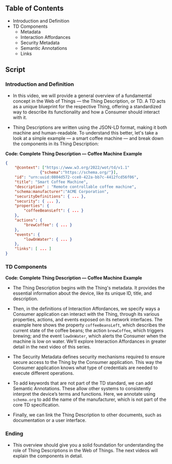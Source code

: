 ## Table of Contents

- Introduction and Definition
- TD Components
    - Metadata
    - Interaction Affordances
    - Security Metadata
    - Semantic Annotations
    - Links

## Script

### Introduction and Definition

- In this video, we will provide a general overview of a fundamental concept in the Web of Things — the Thing Description, or TD. A TD acts as a unique blueprint for the respective Thing, offering a standardized way to describe its functionality and how a Consumer should interact with it.

- Thing Descriptions are written using the JSON-LD format, making it both machine and human-readable. To understand this better, let's take a look at a simple example — a smart coffee machine — and break down the components in its Thing Description:

**Code: Complete Thing Description — Coffee Machine Example**

```json
{
    "@context": ["https://www.w3.org/2022/wot/td/v1.1"
               {"schema":"https://schema.org/"}], 
    "id": "urn:uuid:0804d572-cce8-422a-bb7c-4412fcd56f06",
    "title": "Smart Coffee Machine",
    "description" : "Remote controllable coffee machine",
    "schema:manufacturer":"ACME Corporation",
    "securityDefinitions": { ... },
    "security": { ... },
    "properties": {
        "coffeeBeansLeft": { ... }
    },
    "actions": {
        "brewCoffee": { ... }
    },
    "events": {
        "lowOnWater": { ... }
    },
    "links": [ ... ]
}
```

### TD Components

**Code: Complete Thing Description — Coffee Machine Example**

<!-- Mark each component on the graphic example and briefly explain what they do -->

- The Thing Description begins with the Thing's metadata. It provides the essential information about the device, like its unique ID, title, and description.

- Then, in the definitions of Interaction Affordances, we specify ways a Consumer application can interact with the Thing, through its various properties, actions, and events exposed on its network interfaces. The example here shows the property `coffeeBeansLeft`, which describes the current state of the coffee beans; the action `brewCoffee`, which triggers brewing; and the event `lowOnWater`, which alerts the Consumer when the machine is low on water. We’ll explore Interaction Affordances in greater detail in the next video of this series. 

- The Security Metadata defines security mechanisms required to ensure secure access to the Thing by the Consumer application. This way the Consumer application knows what type of credentials are needed to execute different operations.

- To add keywords that are not part of the TD standard, we can add Semantic Annotations. These allow other systems to consistently interpret the device’s terms and functions. Here, we annotate using `schema.org` to add the name of the manufacturer, which is not part of the core TD specification.

- Finally, we can link the Thing Description to other documents, such as documentation or a user interface.

### Ending

- This overview should give you a solid foundation for understanding the role of Thing Descriptions in the Web of Things. The next videos will explain the components in detail.




